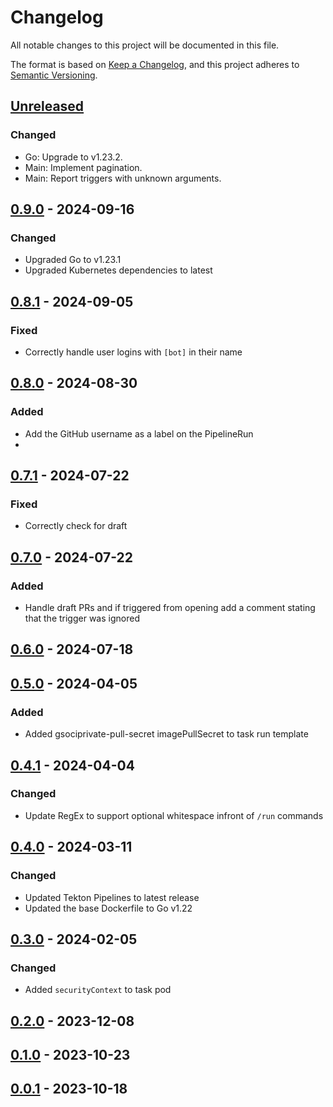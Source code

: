 # Changelog

All notable changes to this project will be documented in this file.

The format is based on [Keep a Changelog](https://keepachangelog.com/en/1.0.0/),
and this project adheres to [Semantic Versioning](https://semver.org/spec/v2.0.0.html).

## [Unreleased]

### Changed

- Go: Upgrade to v1.23.2.
- Main: Implement pagination.
- Main: Report triggers with unknown arguments.

## [0.9.0] - 2024-09-16

### Changed

- Upgraded Go to v1.23.1
- Upgraded Kubernetes dependencies to latest

## [0.8.1] - 2024-09-05

### Fixed

- Correctly handle user logins with `[bot]` in their name

## [0.8.0] - 2024-08-30

### Added

- Add the GitHub username as a label on the PipelineRun
-
## [0.7.1] - 2024-07-22

### Fixed

- Correctly check for draft

## [0.7.0] - 2024-07-22

### Added

- Handle draft PRs and if triggered from opening add a comment stating that the trigger was ignored

## [0.6.0] - 2024-07-18

## [0.5.0] - 2024-04-05

### Added

- Added gsociprivate-pull-secret imagePullSecret to task run template

## [0.4.1] - 2024-04-04

### Changed

- Update RegEx to support optional whitespace infront of `/run` commands

## [0.4.0] - 2024-03-11

### Changed

- Updated Tekton Pipelines to latest release
- Updated the base Dockerfile to Go v1.22

## [0.3.0] - 2024-02-05

### Changed

- Added `securityContext` to task pod

## [0.2.0] - 2023-12-08

## [0.1.0] - 2023-10-23

## [0.0.1] - 2023-10-18


[Unreleased]: https://github.com/giantswarm/pr-comment-filter/compare/v0.9.0...HEAD
[0.9.0]: https://github.com/giantswarm/pr-comment-filter/compare/v0.8.1...v0.9.0
[0.8.1]: https://github.com/giantswarm/pr-comment-filter/compare/v0.8.0...v0.8.1
[0.8.0]: https://github.com/giantswarm/pr-comment-filter/compare/v0.7.1...v0.8.0
[0.7.1]: https://github.com/giantswarm/pr-comment-filter/compare/v0.7.0...v0.7.1
[0.7.0]: https://github.com/giantswarm/pr-comment-filter/compare/v0.6.0...v0.7.0
[0.6.0]: https://github.com/giantswarm/pr-comment-filter/compare/v0.5.0...v0.6.0
[0.5.0]: https://github.com/giantswarm/pr-comment-filter/compare/v0.4.1...v0.5.0
[0.4.1]: https://github.com/giantswarm/pr-comment-filter/compare/v0.4.0...v0.4.1
[0.4.0]: https://github.com/giantswarm/pr-comment-filter/compare/v0.3.0...v0.4.0
[0.3.0]: https://github.com/giantswarm/pr-comment-filter/compare/v0.2.0...v0.3.0
[0.2.0]: https://github.com/giantswarm/pr-comment-filter/compare/v0.1.0...v0.2.0
[0.1.0]: https://github.com/giantswarm/pr-comment-filter/compare/v0.0.1...v0.1.0
[0.0.1]: https://github.com/giantswarm/pr-comment-filter/releases/tag/v0.0.1
